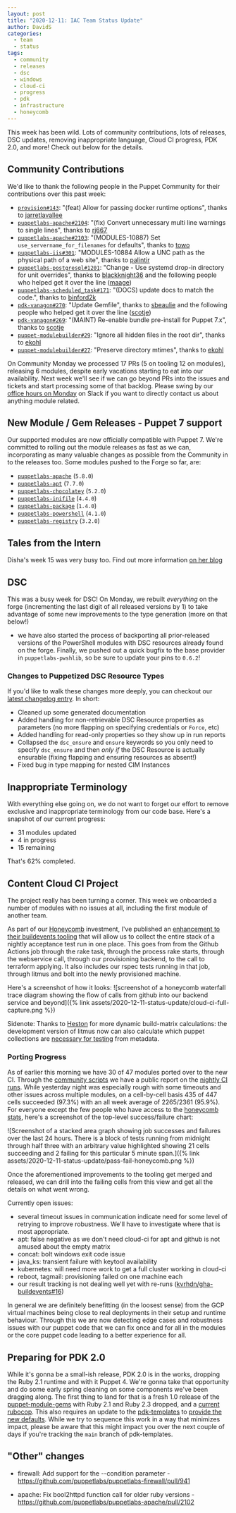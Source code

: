 ```yaml
---
layout: post
title: "2020-12-11: IAC Team Status Update"
author: DavidS
categories:
  - team
  - status
tags:
  - community
  - releases
  - dsc
  - windows
  - cloud-ci
  - progress
  - pdk
  - infrastructure
  - honeycomb
---
```


This week has been wild. Lots of community contributions, lots of releases, DSC updates, removing inappropriate language, Cloud CI progress, PDK 2.0, and more! Check out below for the details.

## Community Contributions

We'd like to thank the following people in the Puppet Community for their contributions over this past week:

- [`provision#143`][provision-pr-143]: "(feat) Allow for passing docker runtime options", thanks to [jarretlavallee][jarretlavallee]
- [`puppetlabs-apache#2104`][puppetlabs-apache-pr-2104]: "(fix) Convert unnecessary multi line warnings to single lines", thanks to [rj667][rj667]
- [`puppetlabs-apache#2103`][puppetlabs-apache-pr-2103]: "(MODULES-10887) Set `use_servername_for_filenames` for defaults", thanks to [towo][towo]
- [`puppetlabs-iis#301`][puppetlabs-iis-pr-301]: "MODULES-10884 Allow a UNC path as the physical path of a web site", thanks to [palintir][palintir]
- [`puppetlabs-postgresql#1201`][puppetlabs-postgresql-pr-1201]: "Change - Use systemd drop-in directory for unit overrides", thanks to [blackknight36][blackknight36] and the following people who helped get it over the line ([maage][maage])
- [`puppetlabs-scheduled_task#171`][puppetlabs-scheduled_task-pr-171]: "(DOCS) update docs to match the code.", thanks to [binford2k][binford2k]
- [`pdk-vanagon#270`][pdk-vanagon-pr-270]: "Update Gemfile", thanks to [sbeaulie][sbeaulie] and the following people who helped get it over the line ([scotje][scotje])
- [`pdk-vanagon#269`][pdk-vanagon-pr-269]: "(MAINT) Re-enable bundle pre-install for Puppet 7.x", thanks to [scotje][scotje]
- [`puppet-modulebuilder#29`][puppet-modulebuilder-pr-29]: "Ignore all hidden files in the root dir", thanks to [ekohl][ekohl]
- [`puppet-modulebuilder#27`][puppet-modulebuilder-pr-27]: "Preserve directory mtimes", thanks to [ekohl][ekohl]

On Community Monday we processed 17 PRs (5 on tooling 12 on modules), releasing 6 modules, despite early vacations starting to eat into our availability.
Next week we'll see if we can go beyond PRs into the issues and tickets and start processing some of that backlog.
Please swing by our [office hours on Monday](https://puppet.com/community/office-hours/) on Slack if you want to directly contact us about anything module related.

## New Module / Gem Releases - Puppet 7 support

Our supported modules are now officially compatible with Puppet 7.
We're committed to rolling out the module releases as fast as we can, incorporating as many valuable changes as possible from the Community in to the releases too.
Some modules pushed to the Forge so far, are:

- [`puppetlabs-apache`][puppetlabs-apache] (`5.8.0`)
- [`puppetlabs-apt`][puppetlabs-apt] (`7.7.0`)
- [`puppetlabs-chocolatey`][puppetlabs-chocolatey] (`5.2.0`)
- [`puppetlabs-inifile`][puppetlabs-inifile] (`4.4.0`)
- [`puppetlabs-package`][puppetlabs-package] (`1.4.0`)
- [`puppetlabs-powershell`][puppetlabs-powershell] (`4.1.0`)
- [`puppetlabs-registry`][puppetlabs-registry] (`3.2.0`)

## Tales from the Intern

Disha's week 15 was very busy too. Find out more information [on her blog](https://puppetlabs.github.io/iac/docs/life_of_intern.html)

## DSC

This was a busy week for DSC!
On Monday, we rebuilt _everything_ on the forge (incrementing the last digit of all released versions by 1) to take advantage of some new improvements to the type generation (more on that below!)
- we have also started the process of backporting all prior-released versions of the PowerShell modules with DSC resources already found on the forge.
Finally, we pushed out a quick bugfix to the base provider in `puppetlabs-pwshlib`, so be sure to update your pins to `0.6.2`!

### Changes to Puppetized DSC Resource Types

If you'd like to walk these changes more deeply, you can checkout our [latest changelog entry][puppet-dsc-changelog].
In short:
- Cleaned up some generated documentation
- Added handling for non-retrievable DSC Resource properties as parameters (no more flapping on specifying credentials or `Force`, etc)
- Added handling for read-only properties so they show up in run reports
- Collapsed the `dsc_ensure` and `ensure` keywords so you only need to specify `dsc_ensure` and then _only if_ the DSC Resource is actually ensurable (fixing flapping and ensuring resources as absent!)
- Fixed bug in type mapping for nested CIM Instances

## Inappropriate Terminology

With everything else going on, we do not want to forget our effort to remove exclusive and inappropriate terminology from our code base. Here's a snapshot of our current progress:

- 31 modules updated
- 4 in progress
- 15 remaining

That's 62% completed.

## Content Cloud CI Project

The project really has been turning a corner.
This week we onboarded a number of modules with no issues at all, including the first module of another team.

As part of our [Honeycomb](https://www.honeycomb.io/) investment, I've published an [enhancement to their buildevents tooling](https://github.com/honeycombio/buildevents/pull/74) that will allow us to collect the entire stack of a nightly acceptance test run in one place.
This goes from from the Github Actions job through the rake task, through the process rake starts, through the webservice call, through our provisioning backend, to the call to terraform applying.
It also includes our rspec tests running in that job, through litmus and bolt into the newly provisioned machine.

Here's a screenshot of how it looks:
![screenshot of a honeycomb waterfall trace diagram showing the flow of calls from github into our backend service and beyond]({% link assets/2020-12-11-status-update/cloud-ci-full-capture.png %})

Sidenote: Thanks to [Heston](https://github.com/hsnodgrass) for more dynamic build-matrix calculations: the development version of litmus now can also calculate which puppet collections are [necessary for testing](https://github.com/puppetlabs/puppet_litmus/pull/357) from metadata.

### Porting Progress

As of earlier this morning we have 30 of 47 modules ported over to the new CI.
Through the [community scripts](https://github.com/puppetlabs/community_management) we have a public report on the [nightly CI runs](https://puppetlabs.github.io/community_management/GithubActionsReport.html).
While yesterday night was especially rough with some timeouts and other issues across multiple modules, on a cell-by-cell basis 435 of 447 cells succeeded (97.3%) with an all week average of 2265/2361 (95.9%).
For everyone except the few people who have access to the [honeycomb stats](https://ui.honeycomb.io/puppet-modules/datasets/litmus-tests/result/tVLDJWy1Avr), here's a screenshot of the top-level success/failure chart:

![Screenshot of a stacked area graph showing job successes and failures over the last 24 hours. There is a block of tests running from midnight through half three with an arbitrary value highlighted showing 21 cells succeeding and 2 failing for this particular 5 minute span.]({% link assets/2020-12-11-status-update/pass-fail-honeycomb.png %})

Once the aforementioned improvements to the tooling get merged and released, we can drill into the failing cells from this view and get all the details on what went wrong.

Currently open issues:
- several timeout issues in communication indicate need for some level of retrying to improve robustness. We'll have to investigate where that is most appropriate.
- apt: false negative as we don't need cloud-ci for apt and github is not amused about the empty matrix
- concat: bolt windows exit code issue
- java_ks: transient failure with keytool availability
- kubernetes: will need more work to get a full cluster working in cloud-ci
- reboot, tagmail: provisioning failed on one machine each
- our result tracking is not dealing well yet with re-runs ([kvrhdn/gha-buildevents#16](https://github.com/kvrhdn/gha-buildevents/issues/16))

In general we are definitely benefitting (in the loosest sense) from the GCP virtual machines being close to real deployments in their setup and runtime behaviour.
Through this we are now detecting edge cases and robustness issues with our puppet code that we can fix once and for all in the modules or the core puppet code leading to a better experience for all.

## Preparing for PDK 2.0

While it's gonna be a small-ish release, PDK 2.0 is in the works, dropping the Ruby 2.1 runtime and with it Puppet 4.
We're gonna take that opportunity and do some early spring cleaning on some components we've been dragging along.
The first thing to land for that is a fresh 1.0 release of the [puppet-module-gems](https://github.com/puppetlabs/puppet-module-gems) with Ruby 2.1 and Ruby 2.3 dropped, and a [current rubocop](https://github.com/puppetlabs/puppet-module-gems/pull/156).
This also requires an update to the [pdk-templates](https://github.com/puppetlabs/pdk-templates) to [provide the new defaults](https://github.com/puppetlabs/pdk-templates/pull/371).
While we try to sequence this work in a way that minimizes impact, please be aware that this might impact you over the next couple of days if you're tracking the `main` branch of pdk-templates.

## "Other" changes

* firewall: Add support for the --condition parameter - https://github.com/puppetlabs/puppetlabs-firewall/pull/941
* apache: Fix bool2httpd function call for older ruby versions - https://github.com/puppetlabs/puppetlabs-apache/pull/2102


  [puppetlabs-apt]: https://github.com/puppetlabs/puppetlabs-apt
  [puppetlabs-powershell]: https://github.com/puppetlabs/puppetlabs-powershell
  [puppetlabs-inifile]: https://github.com/puppetlabs/puppetlabs-inifile
  [puppetlabs-apache]: https://github.com/puppetlabs/puppetlabs-apache
  [puppetlabs-registry]: https://github.com/puppetlabs/puppetlabs-registry
  [puppetlabs-chocolatey]: https://github.com/puppetlabs/puppetlabs-chocolatey
  [puppetlabs-package]: https://github.com/puppetlabs/puppetlabs-package
  [provision-pr-143]: https://github.com/puppetlabs/provision/pull/143
  [jarretlavallee]: https://github.com/jarretlavallee
  [puppetlabs-apache-pr-2104]: https://github.com/puppetlabs/puppetlabs-apache/pull/2104
  [rj667]: https://github.com/rj667
  [puppetlabs-apache-pr-2103]: https://github.com/puppetlabs/puppetlabs-apache/pull/2103
  [towo]: https://github.com/towo
  [puppetlabs-iis-pr-301]: https://github.com/puppetlabs/puppetlabs-iis/pull/301
  [palintir]: https://github.com/palintir
  [puppetlabs-postgresql-pr-1201]: https://github.com/puppetlabs/puppetlabs-postgresql/pull/1201
  [blackknight36]: https://github.com/blackknight36
  [maage]: https://github.com/maage
  [puppetlabs-scheduled_task-pr-171]: https://github.com/puppetlabs/puppetlabs-scheduled_task/pull/171
  [binford2k]: https://github.com/binford2k
  [pdk-vanagon-pr-270]: https://github.com/puppetlabs/pdk-vanagon/pull/270
  [sbeaulie]: https://github.com/sbeaulie
  [scotje]: https://github.com/scotje
  [pdk-vanagon-pr-269]: https://github.com/puppetlabs/pdk-vanagon/pull/269
  [puppet-modulebuilder-pr-29]: https://github.com/puppetlabs/puppet-modulebuilder/pull/29
  [ekohl]: https://github.com/ekohl
  [puppet-modulebuilder-pr-27]: https://github.com/puppetlabs/puppet-modulebuilder/pull/27
  [puppet-dsc-changelog]: https://github.com/puppetlabs/Puppet.Dsc/blob/main/CHANGELOG.md#020---2020-12-04

  [Adrian]:             https://github.com/adrianiurca
  [Ben]:                https://github.com/binford2k
  [Ciaran]:             https://github.com/sanfrancrisko
  [Daiana]:             https://github.com/daianamezdrea
  [Danny]:              https://github.com/carabasdaniel
  [DavidSchmitt]:       https://github.com/DavidS
  [DavidSwan]:          https://github.com/david22swan
  [Disha]:              https://github.com/Disha-maker
  [Lore]:               https://github.com/lionce
  [Michael]:            https://github.com/michaeltlombardi
  [Paula]:              https://github.com/pmcmaw
  [Sheena]:             https://github.com/sheenaajay
  [Supported Modules]:  https://puppetlabs.github.io/iac/modules/
  [Tools]:              https://puppetlabs.github.io/iac/tools/
